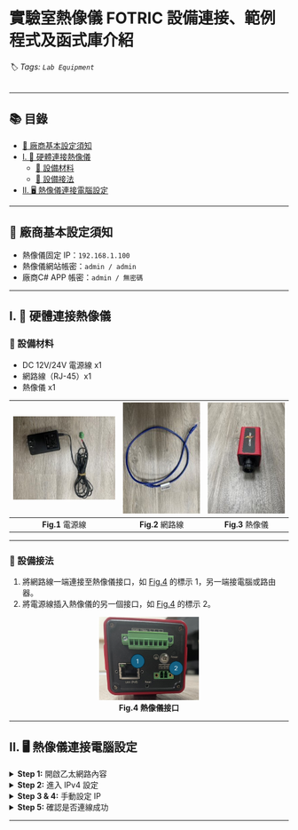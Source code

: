
# 實驗室熱像儀 FOTRIC 設備連接、範例程式及函式庫介紹
###### 🏷 Tags: `Lab Equipment`
---
## 📚 目錄

- [📌 廠商基本設定須知](#-廠商基本設定須知)
- [I. 🔌 硬體連接熱像儀](#i--硬體連接熱像儀)
  - [🧰 設備材料](#-設備材料)
  - [🧯 設備接法](#-設備接法)
- [II. 🖥 熱像儀連接電腦設定](#ii--熱像儀連接電腦設定)

---

## 📌 廠商基本設定須知

- 熱像儀固定 IP：`192.168.1.100`  
- 熱像儀網站帳密：`admin / admin`  
- 廠商C# APP 帳密：`admin / 無密碼`

---

## I. 🔌 硬體連接熱像儀

### 🧰 設備材料

- DC 12V/24V 電源線 x1  
- 網路線（RJ-45）x1  
- 熱像儀 x1

| <img src="img/電源線24v.jpg" height="150"> | <img src="img/網路線.jpg" height="200"> | <img src="img/熱像儀.jpg" height="200"> | 
|:---------------------------:|:----------------------------:|:------------------:|
| **Fig.1** 電源線 | **Fig.2** 網路線 | **Fig.3** 熱像儀 |

---

### 🧯 設備接法

1. 將網路線一端連接至熱像儀接口，如 [Fig.4](#fig4-熱像儀接口) 的標示 1，另一端接電腦或路由器。  
2. 將電源線插入熱像儀的另一個接口，如 [Fig.4](#fig4-熱像儀接口) 的標示 2。

<p align="center">
  <img src="img/熱像儀接口.png" height="150"><br>
  <b><a name="fig4-熱像儀接口">Fig.4 熱像儀接口</a></b>
</p>

---

## II. 🖥 熱像儀連接電腦設定

<details>
<summary><strong>Step 1:</strong> 開啟乙太網路內容</summary>

右鍵點選乙太網路 → 點選「內容」  
<img src="img/連接1.png">
</details>

<details>
<summary><strong>Step 2:</strong> 進入 IPv4 設定</summary>

選擇「網際通訊協定第 4 版（TCP/IPv4）」 → 點選「內容」  
<img src="img/連接2.png">
</details>

<details>
<summary><strong>Step 3 & 4:</strong> 手動設定 IP</summary>

- 選擇「使用下列的 IP 位址」  
- IP 輸入 `192.168.1.xx`（`xx` 為任意 2~254 之間的數字）  
- 子網路遮罩：`255.255.255.0`  

> ⚠️ **注意**：IP 不可與 [熱像儀固定 IP](#📌-廠商基本設定須知) `192.168.1.100` 相同。

<img src="img/連接3.png">
</details>

<details>
<summary><strong>Step 5:</strong> 確認是否連線成功</summary>

在瀏覽器輸入 `192.168.1.100`，若連接成功會顯示以下畫面  
（登入帳密見 [廠商基本設定須知](#📌-廠商基本設定須知)）  
<img src="img/熱像儀網站畫面.png">
</details>

---
